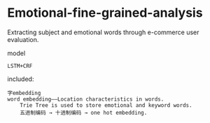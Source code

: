 # Emotional-fine-grained-analysis

Extracting subject and emotional words through e-commerce user evaluation.

  model

	LSTM+CRF
  
  included: 

	字embedding
	word embedding——Location characteristics in words.
		Trie Tree is used to store emotional and keyword words.
		五进制编码 → 十进制编码 → one hot embedding.


